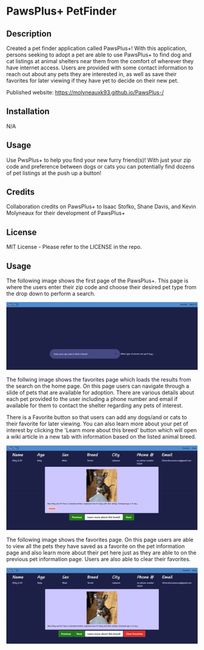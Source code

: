 # PawsPlus+ PetFinder 

## Description

Created a pet finder application called PawsPlus+! With this application, persons seeking to adopt a pet are able to use PawsPlus+ to find dog and cat listings at animal shelters near them from the comfort of wherever they have internet access. Users are provided with some contact information to reach out about any pets they are interested in, as well as save their favorites for later viewing if they have yet to decide on their new pet. 

Published website:  https://molyneauxk93.github.io/PawsPlus-/

## Installation

N/A

## Usage

Use PwsPlus+ to help you find your new furry friend(s)! With just your zip code and preference between dogs or cats you can potentially find dozens of pet listings at the push up a button!

## Credits

Collaboration credits on PawsPlus+ to Isaac Stofko, Shane Davis, and Kevin Molyneaux for their development of PawsPlus+

## License

MIT License - Please refer to the LICENSE in the repo.

## Usage
The following image shows the first page of the PawsPlus+. This page is where the users enter their zip code and choose their desired pet type from the drop down to perform a search. 

![alt text](images/Homepage.jpg)

The follwing image shows the favorites page which loads the results from the search on the home page. On this page users can navigate through a slide of pets that are available for adoption. There are various details about each pet provided to the user including a phone number and email if available for them to contact the shelter regarding any pets of interest. 

There is a Favorite button so that users can add any dogs/and or cats to their favorite for later viewing. You can also learn more about your pet of interest by clicking the 'Learn more about this breed' button which will open a wiki article in a new tab with information based on the listed animal breed. 

![alt text](images/Petinfo.jpg)

The following image shows the favorites page. On this page users are able to view all the pets they have saved as a favorite on the pet information page and also learn more about their pet here just as they are able to on the previous pet information page. Users are also able to clear their favorites.

![alt text](images/favorites.jpg)


